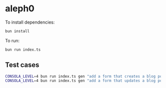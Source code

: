 # aleph0

To install dependencies:

```bash
bun install
```

To run:

```bash
bun run index.ts
```

## Test cases

```bash
CONSOLA_LEVEL=4 bun run index.ts gen "add a form that creates a blog post"
CONSOLA_LEVEL=4 bun run index.ts gen "add a form that updates a blog post"
```
